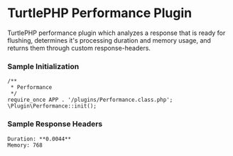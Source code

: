 TurtlePHP Performance Plugin
===
TurtlePHP performance plugin which analyzes a response that is ready for
flushing, determines it&#039;s processing duration and memory usage, and returns
them through custom response-headers.


### Sample Initialization
    /**
     * Performance
     */
    require_once APP . '/plugins/Performance.class.php';
    \Plugin\Performance::init();

### Sample Response Headers
    Duration: **0.0044**
    Memory: 768

